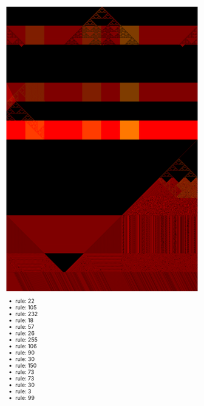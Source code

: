 ![photo](./output.png) 
 * rule: 22
* rule: 105
* rule: 232
* rule: 18
* rule: 57
* rule: 26
* rule: 255
* rule: 106
* rule: 90
* rule: 30
* rule: 150
* rule: 73
* rule: 73
* rule: 30
* rule: 3
* rule: 99
